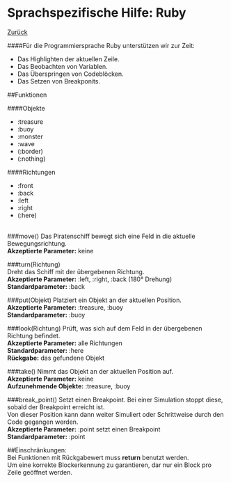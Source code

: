 # Sprachspezifische Hilfe: Ruby
[Zurück](index "Hilfe")

####Für die Programmiersprache Ruby unterstützen wir zur Zeit:  
-  Das Highlighten der aktuellen Zeile.  
-  Das Beobachten von Variablen.  
-  Das Überspringen von Codeblöcken.  
-  Das Setzen von Breakponits.  

##Funktionen

####Objekte
* :treasure
* :buoy
* :monster
* :wave
* (:border)  
* (:nothing)

####Richtungen
* :front
* :back
* :left
* :right
* (:here)
<br><br>

###move()
Das Piratenschiff bewegt sich eine Feld in die aktuelle Bewegungsrichtung.  
**Akzeptierte Parameter:**  keine  

###turn(Richtung)  
Dreht das Schiff mit der übergebenen Richtung.  
**Akzeptierte Parameter:** :left, :right, :back (180° Drehung)  
**Standardparameter:** :back  

###put(Objekt)
Platziert ein Objekt an der aktuellen Position.  
**Akzeptierte Parameter:** :treasure, :buoy  
**Standardparameter:** :buoy  

###look(Richtung)
Prüft, was sich auf dem Feld in der übergebenen Richtung befindet.  
**Akzeptierte Parameter:** alle Richtungen  
**Standardparameter:** :here  
**Rückgabe:** das gefundene Objekt 

###take()
Nimmt das Objekt an der aktuellen Position auf.  
**Akzeptierte Parameter:** keine  
**Aufzunehmende Objekte:** :treasure, :buoy    

###break_point()
Setzt einen Breakpoint. Bei einer Simulation stoppt diese, sobald der Breakpoint erreicht ist.  
Von dieser Position kann dann weiter Simuliert oder Schrittweise durch den Code gegangen werden.  
**Akzeptierte Parameter:** :point setzt einen Breakpoint  
**Standardparameter:** :point  


##Einschränkungen:  
Bei Funktionen mit Rückgabewert muss **return** benutzt werden.  
Um eine korrekte Blockerkennung zu garantieren, dar nur ein Block pro Zeile geöffnet werden.  



